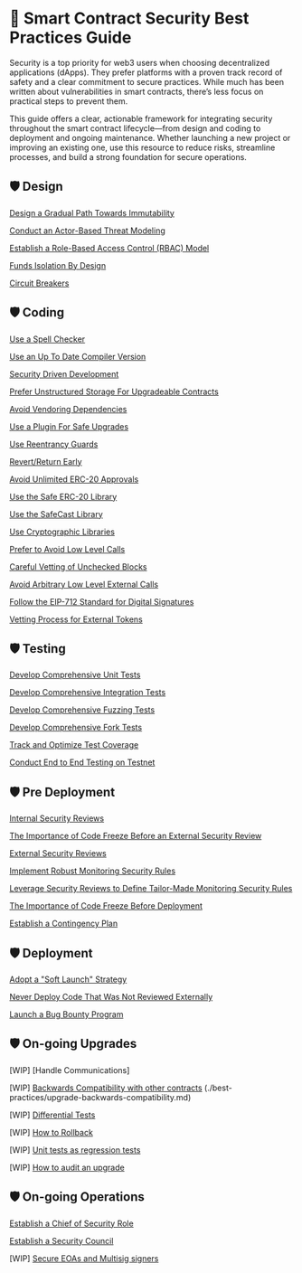 # 🔐 Smart Contract Security Best Practices Guide

Security is a top priority for web3 users when choosing decentralized applications (dApps). They prefer platforms with a proven track record of safety and a clear commitment to secure practices. While much has been written about vulnerabilities in smart contracts, there’s less focus on practical steps to prevent them.

This guide offers a clear, actionable framework for integrating security throughout the smart contract lifecycle—from design and coding to deployment and ongoing maintenance. Whether launching a new project or improving an existing one, use this resource to reduce risks, streamline processes, and build a strong foundation for secure operations.


## 🛡️ Design
[Design a Gradual Path Towards Immutability](./best-practices/gradual-immutability-path.md)

[Conduct an Actor-Based Threat Modeling](./best-practices/actor-based-threat-modeling.md)

[Establish a Role-Based Access Control (RBAC) Model](./best-practices/rbac.md)

[Funds Isolation By Design](./best-practices/funds-isolation-by-design.md)

[Circuit Breakers](./best-practices/circuit-breakers.md)


## 🛡️ Coding
[Use a Spell Checker](./best-practices/use-spell-checker.md)

[Use an Up To Date Compiler Version](./best-practices/use-up-to-date-compiler-version.md)

[Security Driven Development](./best-practices/security-driven-development.md)

[Prefer Unstructured Storage For Upgradeable Contracts](./best-practices/unstructured-storage.md)

[Avoid Vendoring Dependencies](./best-practices/avoid-vendoring.md)

[Use a Plugin For Safe Upgrades](./best-practices/plugin-for-safe-upgrades.md)

[Use Reentrancy Guards](./best-practices/reentrancy-guards.md)

[Revert/Return Early](./best-practices/revert-return-early.md)

[Avoid Unlimited ERC-20 Approvals](./best-practices/avoid-unlimited-erc20-approvals.md)

[Use the Safe ERC-20 Library](./best-practices/safe-erc20-library.md)

[Use the SafeCast Library](./best-practices/safe-cast-library.md)

[Use Cryptographic Libraries](./best-practices/use-cryptographic-libs.md)

[Prefer to Avoid Low Level Calls](./best-practices/avoid-low-level-calls.md)

[Careful Vetting of Unchecked Blocks](./best-practices/careful-vetting-of-unchecked-blocks.md)

[Avoid Arbitrary Low Level External Calls](./best-practices/avoid-arbitrary-external-calls.md)

[Follow the EIP-712 Standard for Digital Signatures](./best-practices/adhere-to-eip-712.md)

[Vetting Process for External Tokens](./best-practices/vetting-process-for-external-tokens.md)

## 🛡️ Testing
[Develop Comprehensive Unit Tests](./best-practices/unit-tests.md)

[Develop Comprehensive Integration Tests](./best-practices/integration-tests.md)

[Develop Comprehensive Fuzzing Tests](./best-practices/fuzzing-tests.md)

[Develop Comprehensive Fork Tests](./best-practices/fork-tests.md)

[Track and Optimize Test Coverage](./best-practices/optimize-test-coverage.md)

[Conduct End to End Testing on Testnet](./best-practices/e2e-tests-testnet.md)

## 🛡️ Pre Deployment
[Internal Security Reviews](./best-practices/internal-security-reviews.md)

[The Importance of Code Freeze Before an External Security Review](./best-practices/importance-of-code-freeze-before-an-external-review.md)

[External Security Reviews](./best-practices/external-security-reviews.md)

[Implement Robust Monitoring Security Rules](./best-practices/monitoring-security-rules.md)

[Leverage Security Reviews to Define Tailor-Made Monitoring Security Rules](./best-practices/tailor-made-security-rules.md)

[The Importance of Code Freeze Before Deployment](./best-practices/importance-of-code-freeze-before-deployment.md)

[Establish a Contingency Plan](./best-practices/establish-contingency-plan.md)

## 🛡️ Deployment
[Adopt a "Soft Launch" Strategy](./best-practices/soft-launch.md)

[Never Deploy Code That Was Not Reviewed Externally](./best-practices/never-deploy-without-review.md)

[Launch a Bug Bounty Program](./best-practices/bug-bounty.md)

## 🛡️ On-going Upgrades
[WIP] [Handle Communications]

[WIP] [Backwards Compatibility with other contracts]() (./best-practices/upgrade-backwards-compatibility.md)

[WIP] [Differential Tests]()

[WIP] [How to Rollback]()

[WIP] [Unit tests as regression tests]()

[WIP] [How to audit an upgrade]()

## 🛡️ On-going Operations
[Establish a Chief of Security Role](./best-practices/chief-of-security.md)

[Establish a Security Council](./best-practices/security-council.md)

[WIP] [Secure EOAs and Multisig signers]()